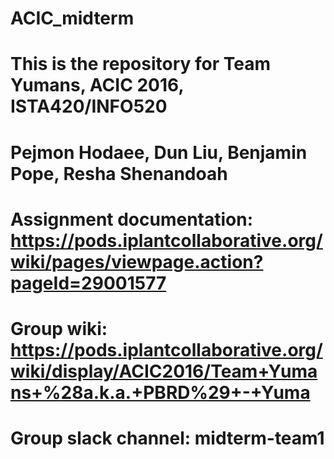 # ACIC_midterm
# This is the repository for Team Yumans, ACIC 2016, ISTA420/INFO520
# Pejmon Hodaee, Dun Liu, Benjamin Pope, Resha Shenandoah
# Assignment documentation: https://pods.iplantcollaborative.org/wiki/pages/viewpage.action?pageId=29001577
# Group wiki: https://pods.iplantcollaborative.org/wiki/display/ACIC2016/Team+Yumans+%28a.k.a.+PBRD%29+-+Yuma
# Group slack channel: midterm-team1
